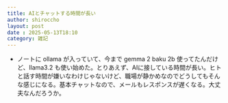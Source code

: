 ```yaml
---
title: AIとチャットする時間が長い
author: shiroccho
layout: post
date : 2025-05-13T18:10
category: 雑記
---
```

- ノートに ollama が入っていて、今まで gemma 2 baku 2b 使ってたんだけど、llama3.2 も使い始めた。とりあえず、AIに接している時間が長い。ヒトと話す時間が嫌いなわけじゃないけど、職場が静かめなのでどうしてもそんな感じになる。基本チャットなので、メールもレスポンスが遅くなる。大丈夫なんだろうか。
